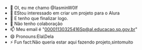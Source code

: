 - 👋 OI, eu me chamo @IasminW0lf
- 👀 EStou interessado em criar um projeto para o Alura
- 🌱 E tenho que finalizar logo.
- 💞️ Não tenho colaboração
- 📫 Meu email é "00001130325416Sp@al.educacao.sp.gov.br"
- 😄 Pronouns:Ela\Dela
- ⚡ Fun fact:Não queria estar aqui fazendo projeto,sintomuito

<!---
IasminW0lf/IasminW0lf is a ✨ especial ✨ 
--->
